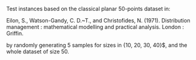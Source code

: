 Test instances based on the classical planar 50-points  dataset in:

Eilon, S., Watson-Gandy, C. D.~T., and Christofides, N. (1971). Distribution management : mathematical modelling and practical
  analysis. London : Griffin.

by randomly generating 5 samples for sizes in {10, 20, 30, 40}$, and the whole dataset of size 50.
